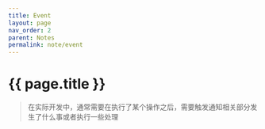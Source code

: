 ```yaml
---
title: Event
layout: page
nav_order: 2
parent: Notes
permalink: note/event
---
```


# {{ page.title }}

> 在实际开发中，通常需要在执行了某个操作之后，需要触发通知相关部分发生了什么事或者执行一些处理